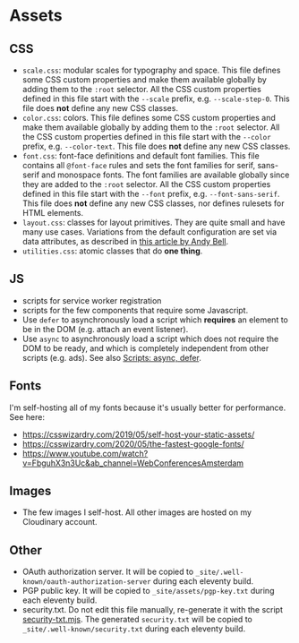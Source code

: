 # Assets

## CSS

- `scale.css`: modular scales for typography and space. This file defines some CSS custom properties and make them available globally by adding them to the `:root` selector. All the CSS custom properties defined in this file start with the `--scale` prefix, e.g. `--scale-step-0`. This file does **not** define any new CSS classes.
- `color.css`: colors. This file defines some CSS custom properties and make them available globally by adding them to the `:root` selector. All the CSS custom properties defined in this file start with the `--color` prefix, e.g. `--color-text`. This file does **not** define any new CSS classes.
- `font.css`: font-face definitions and default font families. This file contains all `@font-face` rules and sets the font families for serif, sans-serif and monospace fonts. The font families are available globally since they are added to the `:root` selector. All the CSS custom properties defined in this file start with the `--font` prefix, e.g. `--font-sans-serif`. This file does **not** define any new CSS classes, nor defines rulesets for HTML elements.
- `layout.css`: classes for layout primitives. They are quite small and have many use cases. Variations from the default configuration are set via data attributes, as described in [this article by Andy Bell](https://piccalil.li/blog/cube-css#heading-exception).
- `utilities.css`: atomic classes that do **one thing**.

## JS

- scripts for service worker registration
- scripts for the few components that require some Javascript.
- Use `defer` to asynchronously load a script which **requires** an element to be in the DOM (e.g. attach an event listener).
- Use `async` to asynchronously load a script which does not require the DOM to be ready, and which is completely independent from other scripts (e.g. ads). See also [Scripts: async, defer](https://javascript.info/script-async-defer).

## Fonts

I'm self-hosting all of my fonts because it's usually better for performance. See here:

- https://csswizardry.com/2019/05/self-host-your-static-assets/
- https://csswizardry.com/2020/05/the-fastest-google-fonts/
- https://www.youtube.com/watch?v=FbguhX3n3Uc&ab_channel=WebConferencesAmsterdam

## Images

- The few images I self-host. All other images are hosted on my Cloudinary account.

## Other

- OAuth authorization server. It will be copied to `_site/.well-known/oauth-authorization-server` during each eleventy build.
- PGP public key. It will be copied to `_site/assets/pgp-key.txt` during each eleventy build.
- security.txt. Do not edit this file manually, re-generate it with the script [security-txt.mjs](../../../scripts/security-txt.mjs). The generated `security.txt` will be copied to `_site/.well-known/security.txt` during each eleventy build.
